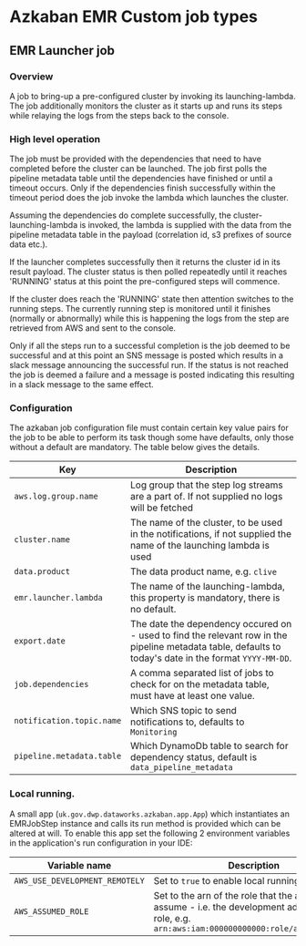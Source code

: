 # Azkaban EMR Custom job types

## EMR Launcher job

### Overview

A job to bring-up a pre-configured cluster by invoking its launching-lambda. The job 
additionally monitors the cluster as it starts up and runs its steps while relaying the 
logs from the steps back to the console. 

### High level operation

The job must be provided with the dependencies that need to have completed before the
cluster can be launched. The job first polls the pipeline metadata table until the 
dependencies have finished or until a timeout occurs. Only if the dependencies finish
successfully within the timeout period does the job invoke the lambda which 
launches the cluster.

Assuming the dependencies do complete successfully, the cluster-launching-lambda 
is invoked, the lambda is supplied with the data from the pipeline metadata 
table in the payload (correlation id, s3 prefixes of source data etc.).

If the launcher completes successfully then it returns the cluster id in its result 
payload. The cluster status is then polled repeatedly until it reaches 'RUNNING' status
at this point the pre-configured steps will commence.

If the cluster does reach the 'RUNNING' state then attention switches to the running 
steps. The currently running step is monitored until it finishes (normally or abnormally)
while this is happening the logs from the step are retrieved from AWS and sent to the 
console.

Only if all the steps run to a successful completion is the job deemed to be 
successful and at this point an SNS message is posted which results in a slack message 
announcing the successful run. If the status is not reached the job is deemed a failure
and a message is posted indicating this resulting in a slack message to the same effect.

### Configuration

The azkaban job configuration file must contain certain key value pairs for the job to be
able to perform its task though some have defaults, only those without a default are mandatory.
The table below gives the details.

| Key                       | Description   |
|---------------------------|---------------|
| `aws.log.group.name`      | Log group that the step log streams are a part of. If not supplied no logs will be fetched |
| `cluster.name`            | The name of the cluster, to be used in the notifications, if not supplied the name of the launching lambda is used |
| `data.product`            | The data product name, e.g. `clive` |
| `emr.launcher.lambda`     | The name of the launching-lambda, this property is mandatory, there is no default. |
| `export.date`             | The date the dependency occured on - used to find the relevant row in the pipeline metadata table, defaults to today's date in the format `YYYY-MM-DD`. |
| `job.dependencies`        | A comma separated list of jobs to check for on the metadata table, must have at least one value. |
| `notification.topic.name` | Which SNS topic to send notifications to, defaults to `Monitoring` |
| `pipeline.metadata.table` | Which DynamoDb table to search for dependency status, default is `data_pipeline_metadata` |

### Local running.

A small app (`uk.gov.dwp.dataworks.azkaban.app.App`) which instantiates an EMRJobStep instance and calls its run method 
is provided which can be altered at will. To enable this app set the following 2 environment variables in the 
application's run configuration in your IDE:

| Variable name                  | Description                            |
|--------------------------------|----------------------------------------|
| `AWS_USE_DEVELOPMENT_REMOTELY` | Set to `true` to enable local running. |
| `AWS_ASSUMED_ROLE`             | Set to the arn of the role that the app should assume - i.e. the development administrator role, e.g. `arn:aws:iam:000000000000:role/administrator` |
